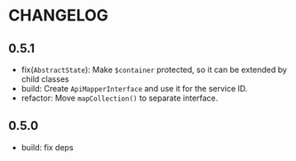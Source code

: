 # CHANGELOG

## 0.5.1

* fix(`AbstractState`): Make `$container` protected, so it can be extended by
  child classes
* build: Create `ApiMapperInterface` and use it for the service ID.
* refactor: Move `mapCollection()` to separate interface.

## 0.5.0

* build: fix deps
